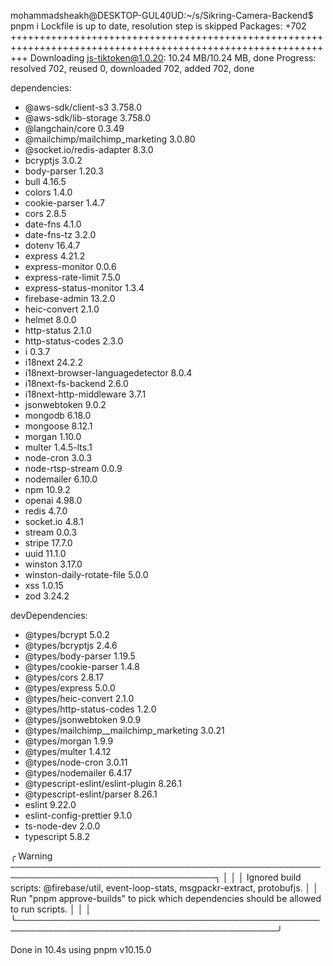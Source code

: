 mohammadsheakh@DESKTOP-GUL40UD:~/s/Sikring-Camera-Backend$ pnpm i
Lockfile is up to date, resolution step is skipped
Packages: +702
+++++++++++++++++++++++++++++++++++++++++++++++++++++++++++++++++++++++++++++++++++++++++++++++++++++++++++++++
Downloading js-tiktoken@1.0.20: 10.24 MB/10.24 MB, done
Progress: resolved 702, reused 0, downloaded 702, added 702, done

dependencies:
+ @aws-sdk/client-s3 3.758.0
+ @aws-sdk/lib-storage 3.758.0
+ @langchain/core 0.3.49
+ @mailchimp/mailchimp_marketing 3.0.80
+ @socket.io/redis-adapter 8.3.0
+ bcryptjs 3.0.2
+ body-parser 1.20.3
+ bull 4.16.5
+ colors 1.4.0
+ cookie-parser 1.4.7
+ cors 2.8.5
+ date-fns 4.1.0
+ date-fns-tz 3.2.0
+ dotenv 16.4.7
+ express 4.21.2
+ express-monitor 0.0.6
+ express-rate-limit 7.5.0
+ express-status-monitor 1.3.4
+ firebase-admin 13.2.0
+ heic-convert 2.1.0
+ helmet 8.0.0
+ http-status 2.1.0
+ http-status-codes 2.3.0
+ i 0.3.7
+ i18next 24.2.2
+ i18next-browser-languagedetector 8.0.4
+ i18next-fs-backend 2.6.0
+ i18next-http-middleware 3.7.1
+ jsonwebtoken 9.0.2
+ mongodb 6.18.0
+ mongoose 8.12.1
+ morgan 1.10.0
+ multer 1.4.5-lts.1
+ node-cron 3.0.3
+ node-rtsp-stream 0.0.9
+ nodemailer 6.10.0
+ npm 10.9.2
+ openai 4.98.0
+ redis 4.7.0
+ socket.io 4.8.1
+ stream 0.0.3
+ stripe 17.7.0
+ uuid 11.1.0
+ winston 3.17.0
+ winston-daily-rotate-file 5.0.0
+ xss 1.0.15
+ zod 3.24.2

devDependencies:
+ @types/bcrypt 5.0.2
+ @types/bcryptjs 2.4.6
+ @types/body-parser 1.19.5
+ @types/cookie-parser 1.4.8
+ @types/cors 2.8.17
+ @types/express 5.0.0
+ @types/heic-convert 2.1.0
+ @types/http-status-codes 1.2.0
+ @types/jsonwebtoken 9.0.9
+ @types/mailchimp__mailchimp_marketing 3.0.21
+ @types/morgan 1.9.9
+ @types/multer 1.4.12
+ @types/node-cron 3.0.11
+ @types/nodemailer 6.4.17
+ @typescript-eslint/eslint-plugin 8.26.1
+ @typescript-eslint/parser 8.26.1
+ eslint 9.22.0
+ eslint-config-prettier 9.1.0
+ ts-node-dev 2.0.0
+ typescript 5.8.2

╭ Warning ───────────────────────────────────────────────────────────────────────────────────╮
│                                                                                            │
│   Ignored build scripts: @firebase/util, event-loop-stats, msgpackr-extract, protobufjs.   │
│   Run "pnpm approve-builds" to pick which dependencies should be allowed to run scripts.   │
│                                                                                            │
╰────────────────────────────────────────────────────────────────────────────────────────────╯

Done in 10.4s using pnpm v10.15.0